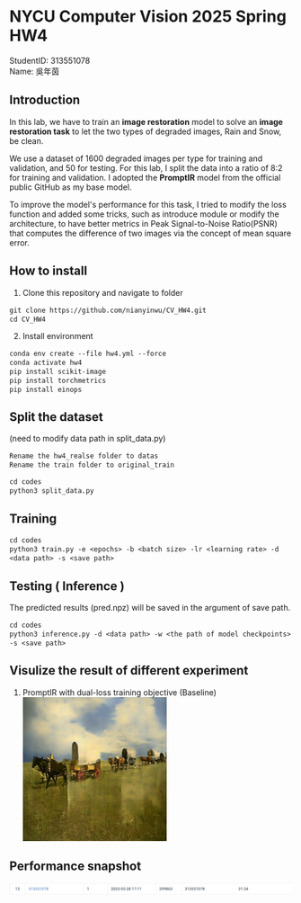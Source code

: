 # NYCU Computer Vision 2025 Spring HW4
StudentID: 313551078 \
Name: 吳年茵

## Introduction
In this lab, we have to train an __image restoration__ model to solve an __image restoration task__ to let the two types of degraded images, Rain and Snow, be clean.

We use a dataset of 1600 degraded images per type for training and validation, and 50 for testing. For this lab, I split the data into a ratio of 8:2 for training and validation. 
I adopted the __PromptIR__ model from the official public GitHub as my base model.

To improve the model's performance for this task, I tried to modify the loss function and added some tricks, such as introduce module or modify the architecture, to have better metrics in Peak Signal-to-Noise Ratio(PSNR) that computes the difference of two images via the concept of mean square error.


## How to install
1. Clone this repository and navigate to folder
```shell
git clone https://github.com/nianyinwu/CV_HW4.git
cd CV_HW4
```
2. Install environment
```shell
conda env create --file hw4.yml --force
conda activate hw4
pip install scikit-image
pip install torchmetrics
pip install einops

```



## Split the dataset
(need to modify data path in split_data.py)
```shell
Rename the hw4_realse folder to datas
Rename the train folder to original_train
```
```shell
cd codes
python3 split_data.py 
```


## Training
```shell
cd codes
python3 train.py -e <epochs> -b <batch size> -lr <learning rate> -d <data path> -s <save path> 
```
## Testing ( Inference )
The predicted results (pred.npz) will be saved in the argument of save path.
```shell
cd codes
python3 inference.py -d <data path> -w <the path of model checkpoints> -s <save path>
```
## Visulize the result of different experiment
1. PromptIR with dual-loss training objective (Baseline)
![image](https://github.com/nianyinwu/CV_HW4/blob/main/result/exp1.png)

## Performance snapshot
![image](https://github.com/nianyinwu/CV_HW4/blob/main/result/snapshot.png)

